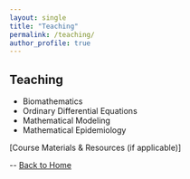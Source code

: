 ```yaml
---
layout: single
title: "Teaching"
permalink: /teaching/
author_profile: true
---
```


## **Teaching**  
- Biomathematics    
- Ordinary Differential Equations
- Mathematical Modeling
- Mathematical Epidemiology

[Course Materials & Resources (if applicable)]  

--
[Back to Home](../index.md)
